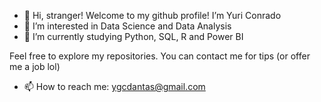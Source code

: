 - 👋 Hi, stranger! Welcome to my github profile! I’m Yuri Conrado
- 👀 I’m interested in Data Science and Data Analysis
- 🌱 I’m currently studying Python, SQL, R and Power BI

Feel free to explore my repositories. You can contact me for tips (or offer me a job lol)
- 📫 How to reach me: ygcdantas@gmail.com

<!---
yuriconrado42/yuriconrado42 is a ✨ special ✨ repository because its `README.md` (this file) appears on your GitHub profile.
You can click the Preview link to take a look at your changes.
--->
